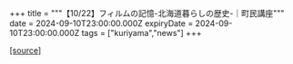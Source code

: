 +++
title = """【10/22】フィルムの記憶-北海道暮らしの歴史-｜町民講座"""
date = 2024-09-10T23:00:00.000Z
expiryDate = 2024-09-10T23:00:00.000Z
tags = ["kuriyama","news"]
+++


[[source]](https://www.town.kuriyama.hokkaido.jp/site/tyouminkouza/28714.html)

